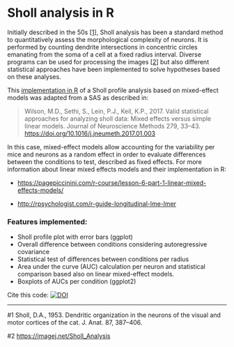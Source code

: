 # Sholl analysis in R

Initially described in the 50s [[1](#1)], Sholl analysis has been a standard method to quantitatively assess the morphological complexity of neurons. It is performed by counting dendrite intersections in concentric circles emanating from the soma of a cell at a fixed radius interval. Diverse programs can be used for processing the images [[2](#2)] but also different statistical approaches have been implemented to solve hypotheses based on these analyses.

This [implementation in R](sholl_analysis_git.R) of a Sholl profile analysis based on mixed-effect models was adapted from a SAS as described in:

> Wilson, M.D., Sethi, S., Lein, P.J., Keil, K.P., 2017. Valid statistical approaches for analyzing sholl data: Mixed effects versus simple linear models. Journal of Neuroscience Methods 279, 33–43. https://doi.org/10.1016/j.jneumeth.2017.01.003

In this case, mixed-effect models allow accounting for the variability per mice and neurons as a random effect in order to evaluate differences between the conditions to test, described as fixed effects. For more information about linear mixed effects models and their implementation in R:

* https://pagepiccinini.com/r-course/lesson-6-part-1-linear-mixed-effects-models/

* http://rpsychologist.com/r-guide-longitudinal-lme-lmer

### Features implemented:
* Sholl profile plot with error bars (ggplot)
* Overall difference between conditions considering autoregressive covariance
* Statistical test of differences between conditions per radius
* Area under the curve (AUC) calculation per neuron and statistical comparison based also on linear mixed-effect models.
* Boxplots of AUCs per condition (ggplot2)

Cite this code: [![DOI](https://zenodo.org/badge/118108207.svg)](https://zenodo.org/badge/latestdoi/118108207)
____

#1 Sholl, D.A., 1953. Dendritic organization in the neurons of the visual and motor cortices of the cat. J. Anat. 87, 387–406.

#2 https://imagej.net/Sholl_Analysis